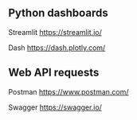 ## Python dashboards
Streamlit 
https://streamlit.io/

Dash 
https://dash.plotly.com/

## Web API requests
Postman
https://www.postman.com/

Swagger
https://swagger.io/
